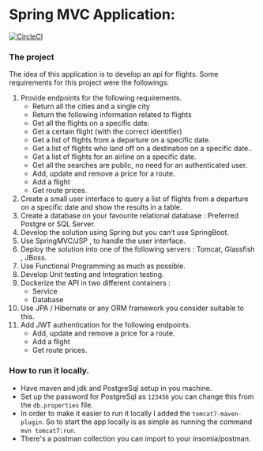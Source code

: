 # Spring MVC Application:

[![CircleCI](https://circleci.com/gh/CarlosAndresTambascia/flightsapi.svg?style=svg&circle-token=2e1d732df4b4844d17e2f9d3ecb618f32e203e07)](https://circleci.com/gh/CarlosAndresTambascia/flightsapi)

### The project 

The idea of this application is to develop an api for flights.
Some requirements for this project were the followings:
1. Provide endpoints for the following requirements.
    - Return all the cities and a single city
    - Return the following information related to flights 
    - Get all the flights  on a specific date.
    - Get a certain flight (with the correct identifier)
    - Get a list of flights from a departure on a specific date.
    - Get a list of flights who land off on a destination on a specific date..
    - Get a list of flights for an airline on a specific date.
    - Get all the searches are public, no need for an authenticated user.
    - Add, update and remove a price for a route.
    - Add a flight
    - Get route prices.
2. Create a small user interface to query a list of flights from a departure on a specific date and show the results in a table.
3. Create a database on your favourite relational database : Preferred Postgre or SQL Server.
4. Develop the solution using Spring but you can’t use SpringBoot.
5. Use SpringMVC/JSP , to handle the user interface.
6. Deploy the solution into one of the following servers : Tomcat, Glassfish , JBoss.
7. Use Functional Programming as much as possible.
8. Develop Unit testing and Integration testing. 
9. Dockerize the API in two different containers : 
    - Service 
    -  Database
10. Use JPA / Hibernate or any ORM framework you consider suitable to this.
11. Add JWT authentication for the following endpoints.
    - Add, update and remove a price for a route.
    - Add a flight
    - Get route prices.


### How to run it locally. 
- Have maven and jdk and PostgreSql setup in you machine. 
- Set up the password for PostgreSql as `123456` you can change this from the `db.properties` file. 
- In order to make it easier to run it locally I added the `tomcat7-maven-plugin`. So to start the app locally is as simple as running the command `mvn tomcat7:run`. 
- There's a postman collection you can import to your insomia/postman.
